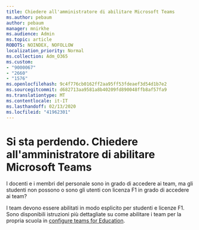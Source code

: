 ```yaml
---
title: Chiedere all'amministratore di abilitare Microsoft Teams
ms.author: pebaum
author: pebaum
manager: mnirkhe
ms.audience: Admin
ms.topic: article
ROBOTS: NOINDEX, NOFOLLOW
localization_priority: Normal
ms.collection: Adm_O365
ms.custom:
- "9000067"
- "2660"
- "1576"
ms.openlocfilehash: 9c4f776cb0162ff2aa95ff53fdeaef3d54d1b7e2
ms.sourcegitcommit: d682713aa9581a8b40209fd890048ffb8af57fa9
ms.translationtype: MT
ms.contentlocale: it-IT
ms.lasthandoff: 02/13/2020
ms.locfileid: "41962301"
---
```

# <a name="youre-missing-out-ask-your-admin-to-enable-microsoft-teams"></a>Si sta perdendo. Chiedere all'amministratore di abilitare Microsoft Teams

I docenti e i membri del personale sono in grado di accedere ai team, ma gli studenti non possono o sono gli utenti con licenza F1 in grado di accedere ai team?

I team devono essere abilitati in modo esplicito per studenti e licenze F1. Sono disponibili istruzioni più dettagliate su come abilitare i team per la propria scuola in [configure teams for Education](https://docs.microsoft.com/microsoft-365/education/deploy/set-up-teams-for-education). 